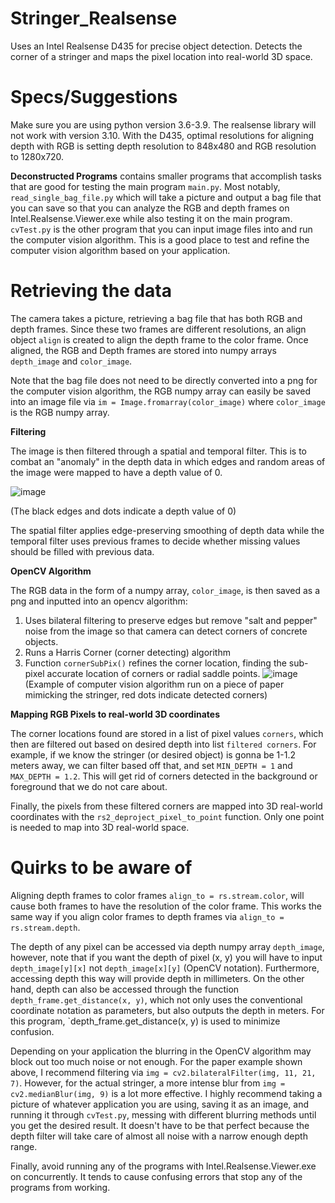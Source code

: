 # Stringer_Realsense
Uses an Intel Realsense D435 for precise object detection. Detects the corner of a stringer and maps the pixel location into real-world 3D space.

# Specs/Suggestions

Make sure you are using python version 3.6-3.9. The realsense library will not work with version 3.10.
With the D435, optimal resolutions for aligning depth with RGB is setting depth resolution to 848x480 and RGB resolution to 1280x720.

**Deconstructed Programs** contains smaller programs that accomplish tasks that are good for testing the main program `main.py`. Most notably,
`read_single_bag_file.py` which will take a picture and output a bag file that you can save so that you can analyze the RGB and depth frames on Intel.Realsense.Viewer.exe while also testing it on the main program. `cvTest.py` is the other program that you can input image files into and run the computer vision algorithm. This is a good place to test and refine the computer vision algorithm based on your application.

# Retrieving the data

The camera takes a picture, retrieving a bag file that has both RGB and depth frames. Since these two frames are different resolutions, an align object `align` is created to align the depth frame to the color frame. Once aligned, the RGB and Depth frames are stored into numpy arrays `depth_image` and `color_image`. 

Note that the bag file does not need to be directly converted into a png for the computer vision algorithm, the RGB numpy array can easily be saved into an image file via `im = Image.fromarray(color_image)` where `color_image` is the RGB numpy array.

**Filtering**

The image is then filtered through a spatial and temporal filter. This is to combat an "anomaly" in the depth data in which edges and random areas of the image were mapped to have a depth value of 0.

![image](https://user-images.githubusercontent.com/86447811/170658290-0cc7bb66-e418-4de8-aeb1-aaf6024bca83.png)

(The black edges and dots indicate a depth value of 0)

The spatial filter applies edge-preserving smoothing of depth data while the temporal filter uses previous frames to decide whether missing values should be filled with previous data.

**OpenCV Algorithm**

The RGB data in the form of a numpy array, `color_image`, is then saved as a png and inputted into an opencv algorithm:
1. Uses bilateral filtering to preserve edges but remove "salt and pepper" noise from the image so that camera can detect corners of concrete objects.
2. Runs a Harris Corner (corner detecting) algorithm
3. Function `cornerSubPix()` refines the corner location, finding the sub-pixel accurate location of corners or radial saddle points.
![image](https://user-images.githubusercontent.com/86447811/171096614-a89233b2-7610-40a9-bdd4-0c40ac79e9a9.png)
(Example of computer vision algorithm run on a piece of paper mimicking the stringer, red dots indicate detected corners)


**Mapping RGB Pixels to real-world 3D coordinates**

The corner locations found are stored in a list of pixel values `corners`, which then are filtered out based on desired depth into list `filtered corners`. For example, if we know the stringer (or desired object) is gonna be 1-1.2 meters away, we can filter based off that, and set `MIN_DEPTH = 1` and `MAX_DEPTH = 1.2`. This will get rid of corners detected in the background or foreground that we do not care about.

Finally, the pixels from these filtered corners are mapped into 3D real-world coordinates with the `rs2_deproject_pixel_to_point` function. Only one point is needed to map into 3D real-world space.

# Quirks to be aware of
Aligning depth frames to color frames `align_to = rs.stream.color`, will cause both frames to have the resolution of the color frame. This works the same way if you align color frames to depth frames via `align_to = rs.stream.depth`.

The depth of any pixel can be accessed via depth numpy array `depth_image`, however, note that if you want the depth of pixel (x, y) you will have to input `depth_image[y][x]` not `depth_image[x][y]` (OpenCV notation). Furthermore, accessing depth this way will provide depth in millimeters. On the other hand, depth can also be accessed through the function `depth_frame.get_distance(x, y)`, which not only uses the conventional coordinate notation as parameters, but also outputs the depth in meters. For this program, `depth_frame.get_distance(x, y) is used to minimize confusion.

Depending on your application the blurring in the OpenCV algorithm may block out too much noise or not enough. For the paper example shown above, I recommend filtering via `img = cv2.bilateralFilter(img, 11, 21, 7)`. However, for the actual stringer, a more intense blur from `img = cv2.medianBlur(img, 9)` is a lot more effective. I highly recommend taking a picture of whatever application you are using, saving it as an image, and running it through `cvTest.py`, messing with different blurring methods until you get the desired result. It doesn't have to be that perfect because the depth filter will take care of almost all noise with a narrow enough depth range.

Finally, avoid running any of the programs with Intel.Realsense.Viewer.exe on concurrently. It tends to cause confusing errors that stop any of the programs from working.
